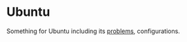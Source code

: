 # Ubuntu
Something for Ubuntu including its [problems](https://github.com/Shadowmaple/something_for_ubuntu/blob/master/problems.md), configurations.
